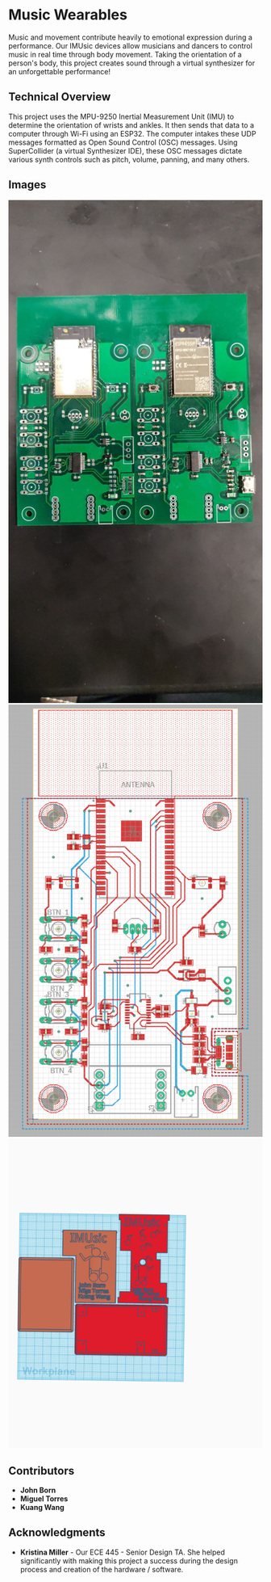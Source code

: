 # Music Wearables

Music and movement contribute heavily to emotional expression during a performance. Our IMUsic devices allow musicians and dancers to control music in real time through body movement. Taking the orientation of a person's body, this project creates sound through a virtual synthesizer for an unforgettable performance!

## Technical Overview

This project uses the MPU-9250 Inertial Measurement Unit (IMU) to determine the orientation of wrists and ankles. It then sends that data to a computer through Wi-Fi using an ESP32. The computer intakes these UDP messages formatted as Open Sound Control (OSC) messages. Using SuperCollider (a virtual Synthesizer IDE), these OSC messages dictate various synth controls such as pitch, volume, panning, and many others.

## Images

![PCB](PCB.jpg "PCB")
![PCB Design](PCB_brd.png "PCB Design")
![3D Printed Enclosures](CAD_Enclosure.png "3D Printed Enclosures")

## Contributors

* **John Born**
* **Miguel Torres**
* **Kuang Wang**

## Acknowledgments

* **Kristina Miller** - Our ECE 445 - Senior Design TA. She helped significantly with making this project a success during the design process and creation of the hardware / software.

